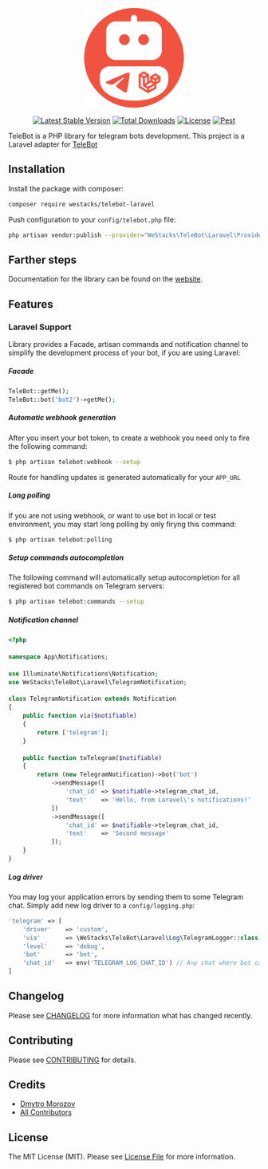 <p align="center">
<a href="https://github.com/westacks/telebot-laravel"><img src="./.github/assets/logo.svg" alt="Project Logo" width="200"></a>
</p>

<p align="center">
<a href="https://packagist.org/packages/westacks/telebot-laravel"><img src="https://poser.pugx.org/westacks/telebot-laravel/v/stable.svg" alt="Latest Stable Version"></a>
<a href="https://packagist.org/packages/westacks/telebot-laravel"><img src="https://poser.pugx.org/westacks/telebot-laravel/d/total.svg" alt="Total Downloads"></a>
<a href="https://packagist.org/packages/westacks/telebot-laravel"><img src="https://poser.pugx.org/westacks/telebot-laravel/license.svg" alt="License"></a>
<a href="https://github.com/westacks/telebot-laravel/actions/workflows/main.yml"><img src="https://github.com/westacks/telebot-laravel/actions/workflows/tests.yml/badge.svg" alt="Pest"></a>
</p>

TeleBot is a PHP library for telegram bots development. This project is a Laravel adapter for [TeleBot](https://github.com/westacks/telebot)

## Installation

Install the package with composer:

```bash
composer require westacks/telebot-laravel
```

Push configuration to your `config/telebot.php` file:

```bash
php artisan vendor:publish --provider="WeStacks\TeleBot\Laravel\Providers\TeleBotServiceProvider" --tag=config
```

## Farther steps

Documentation for the library can be found on the [website](https://westacks.github.io/telebot/).

## Features

### Laravel Support

Library provides a Facade, artisan commands and notification channel to simplify the development process of your bot, if you are using Laravel:

##### Facade
```php
TeleBot::getMe();
TeleBot::bot('bot2')->getMe();
```

##### Automatic webhook generation

After you insert your bot token, to create a webhook you need only to fire the following command:
```bash
$ php artisan telebot:webhook --setup
```
Route for handling updates is generated automatically for your `APP_URL`


##### Long polling

If you are not using webhook, or want to use bot in local or test environment, you may start long polling by only firyng this command:
```bash
$ php artisan telebot:polling
```

##### Setup commands autocompletion

The following command will automatically setup autocompletion for all registered bot commands on Telegram servers:
```bash
$ php artisan telebot:commands --setup
```

##### Notification channel

```php
<?php

namespace App\Notifications;

use Illuminate\Notifications\Notification;
use WeStacks\TeleBot\Laravel\TelegramNotification;

class TelegramNotification extends Notification
{
    public function via($notifiable)
    {
        return ['telegram'];
    }

    public function toTelegram($notifiable)
    {
        return (new TelegramNotification)->bot('bot')
            ->sendMessage([
                'chat_id' => $notifiable->telegram_chat_id,
                'text'    => 'Hello, from Laravel\'s notifications!'
            ])
            ->sendMessage([
                'chat_id' => $notifiable->telegram_chat_id,
                'text'    => 'Second message'
            ]);
    }
}
```

##### Log driver

You may log your application errors by sending them to some Telegram chat. Simply add new log driver to a `config/logging.php`:

```php
'telegram' => [
    'driver'    => 'custom',
    'via'       => \WeStacks\TeleBot\Laravel\Log\TelegramLogger::class,
    'level'     => 'debug',
    'bot'       => 'bot',
    'chat_id'   => env('TELEGRAM_LOG_CHAT_ID') // Any chat where bot can write messages.
]
```

## Changelog

Please see [CHANGELOG](CHANGELOG.md) for more information what has changed recently.

## Contributing

Please see [CONTRIBUTING](CONTRIBUTING.md) for details.

## Credits

- [Dmytro Morozov](https://github.com/PunyFlash)
- [All Contributors](https://github.com/westacks/telebot-laravel/graphs/contributors)

## License

The MIT License (MIT). Please see [License File](LICENSE.md) for more information.
